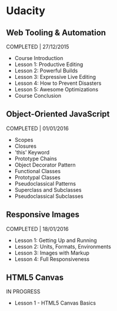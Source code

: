 # Udacity

## Web Tooling & Automation
COMPLETED | 27/12/2015
- Course Introduction
- Lesson 1: Productive Editing
- Lesson 2: Powerful Builds
- Lesson 3: Expressive Live Editing
- Lesson 4: How to Prevent Disasters
- Lesson 5: Awesome Optimizations
- Course Conclusion

## Object-Oriented JavaScript
COMPLETED | 01/01/2016
- Scopes
- Closures
- 'this' Keyword
- Prototype Chains
- Object Decorator Pattern
- Functional Classes
- Prototypal Classes
- Pseudoclassical Patterns
- Superclass and Subclasses
- Pseudoclassical Subclasses

## Responsive Images
COMPLETED | 18/01/2016
- Lesson 1: Getting Up and Running
- Lesson 2: Units, Formats, Environments
- Lesson 3: Images with Markup
- Lesson 4: Full Responsiveness

## HTML5 Canvas
IN PROGRESS
- Lesson 1 - HTML5 Canvas Basics
